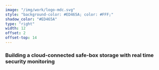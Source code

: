 ```yaml
---
image: "/img/work/logo-mdc.svg"
style: "background-color: #ED465A; color: #FFF;"
shadow_color: "#ED465A"
type: "right"
width: 12
offset: 2
offset-top: 14
---
```

### Building a cloud-connected safe-box storage with real time security monitoring
